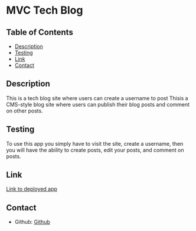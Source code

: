 # MVC Tech Blog

  ## Table of Contents
  * [Description](#description)
  * [Testing](#testing)
  * [Link](#link)
  * [Contact](#contact)


  ## Description 
  This is a tech blog site where users can create a username to post Thisis a CMS-style blog site where users can publish their blog posts and comment on other posts.

  ## Testing
  To use this app you simply have to visit the site, create a username, then you will have the ability to create posts, edit your posts, and comment on posts.

  ## Link 
  [Link to deployed app](https://enigmatic-hamlet-00526.herokuapp.com/)

  ## Contact 
  - Github: [Github](https://github.com/arankin7)
